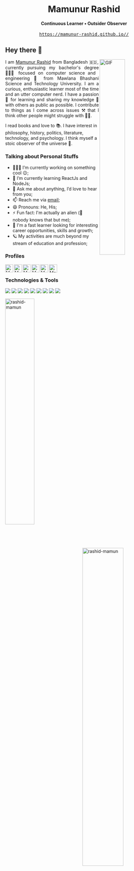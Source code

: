 <h1 align="center">Mamunur Rashid</h1>
<h4 align="center"> Continuous Learner • Outsider Observer </h4>
<p align="center"> <tt><a href="https://mamunur-rashid.github.io/">https://mamunur-rashid.github.io//</a></tt></a> </p>


## Hey there 👋
<div>
<div>
<img align="right" alt="GIF" src="img/programmer.gif?raw=true" width="40%" />
</div>
<p style="text-align:justify">
I am <a href="https://www.mamunurrashid.me/">Mamunur Rashid</a> from Bangladesh 🇧🇩, currently pursuing my bachelor's degree 👨🏽‍🎓 focused on computer science and engineering 🚀 from Mawlana Bhashani Science and Technology University. I am a curious, enthusiastic learner most of the time and an utter computer nerd. I have a passion 💝 for learning and sharing my knowledge 💪 with others as public as possible. I contribute to things as I come across issues ⚒️ that I think other people might struggle with 🏋️‍♂️.

I read books and love to 📚. I have interest in philosophy, history, politics, literature, technology, and psychology. I think myself a stoic observer of the universe 🔭.

</p>
</div>

### Talking about Personal Stuffs

- 👨🏽‍💻 I’m currently working on something cool :wink:;
- 🌱 I’m currently learning ReactJs and NodeJs;
- 💬 Ask me about anything, I’d love to hear from you;
- 📫 Reach me via [email](mailto:opendoor.mamuncse17@gmail.com);
- 😄 Pronouns: He, His;
- ⚡ Fun fact: I'm actually an alien (🤫 nobody knows that but me);
- 💪 I'm a fast learner looking for interesting career opportunities, skills and growth;
- 🪐 My activities are much beyond my stream of education and profession;


<!--
### Profiles
<div>
<p align="left">
<a href="https://github.com/rashid-mamun">
<img src="https://img.shields.io/github/followers/rashid-mamun?label=Follow&style=social" alt="GitHub">
</a>
<a href="https://www.linkedin.com/in/mamunur-rashid-1b9345197/">
<img src="https://img.shields.io/badge/-LinkedIn-blue?style=flat&logo=Linkedin&logoColor=white&link=https://www.linkedin.com/in/mamunur-rashid-1b9345197//)" alt="LinkedIn">
</a>
<a href="https://twitter.com/Arafat_HJ" alt="Twitter">
<img src="https://img.shields.io/twitter/follow/Arafat_HJ?style=social" />
</a>
<a href="https://stackoverflow.com/users/7829174/arafat-hasan">
<img alt="Stack Exchange reputation" src="https://img.shields.io/endpoint?url=https%3A%2F%2Fstack-overflow-reputation-tm7s1nvuekql.runkit.sh">
</a>
<a href="https://github.com/rashid-mamun" alt="Github">
<img src="https://komarev.com/ghpvc/?username=arafat-hasan&color=yellowgreen&style=flat"/>
</a>
</p>
<p align="left">
<a href="https://stackoverflow.com/users/7829174/arafat-hasan?tab=profile"><img src="https://stackexchange.com/users/flair/10631022.png?theme=clean" width="160" alt="profile for Arafat Hasan on Stack Exchange, a network of free, community-driven Q&amp;A sites" title="profile for Arafat Hasan on Stack Exchange, a network of free, community-driven Q&amp;A sites"></a>
</p>  
</div>
-->

### Profiles

<a href="mailto:opendoor.mamuncse17@gmail.com">
  <img align="left" alt="Mamunur Rashid's Email" width="25px" src="https://cdn.jsdelivr.net/npm/simple-icons@v3/icons/gmail.svg" />
</a>
<a href="https://www.linkedin.com/in/mamunur-rashid-1b9345197/">
  <img align="left" alt="Mamunur Rashid's Linkdein" width="25px" src="https://cdn.jsdelivr.net/npm/simple-icons@v3/icons/linkedin.svg" />
</a>

<a href="https://github.com/rashid-mamun">
  <img align="left" alt="Mamunur Rashid's Github" width="25px" src="https://cdn.jsdelivr.net/npm/simple-icons@v3/icons/github.svg" />
</a>

<a href="https://www.facebook.com/mamunur.error">
  <img align="left" alt="Mamunur Rashid's Twitter" width="25px" src="https://cdn.jsdelivr.net/npm/simple-icons@3.12.2/icons/facebook.svg" />
</a>
<a href="https://leetcode.com/Mamunur016/">
  <img align="left" alt="Mamunur Rashid's Leetcode" width="25px" src="https://cdn.jsdelivr.net/npm/simple-icons@3.12.2/icons/leetcode.svg" />
</a>

<a href="https://www.hackerrank.com/Mamunur016">
  <img align="left" alt="Mamunur Rashid's Hackerrank" width="26px" src="https://cdn.jsdelivr.net/npm/simple-icons@3.1.0/icons/hackerrank.svg" />
</a>

<br/>




### Technologies & Tools

<code><img src="https://img.shields.io/badge/c-00599C.svg?&style=for-the-badge&logo=c&logoColor=white"/></code>
<code><img src="https://img.shields.io/badge/c++-00599C.svg?&style=for-the-badge&logo=c%2B%2B&ogoColor=white"/></code>
<code><img src="https://img.shields.io/badge/java-ED8B00.svg?&style=for-the-badge&logo=java&logoColor=white"/></code>
<code><img src="https://img.shields.io/badge/git-F05033.svg?&style=for-the-badge&logo=git&logoColor=white"/></code>
<code><img src="https://img.shields.io/badge/github-121011.svg?&style=for-the-badge&logo=github&logoColor=white"/></code>
<code><img src="https://img.shields.io/badge/apache-D42029.svg?&style=for-the-badge&logo=apache&logoColor=white"/></code>
<code><img src="https://img.shields.io/badge/github%20actions-2671E5.svg?&style=for-the-badge&logo=github%20actions&logoColor=white"/></code>
<code><img src="https://img.shields.io/badge/Microsoft_Excel-217346?style=for-the-badge&logo=microsoft-excel&logoColor=white" /></code>
<code><img src="https://img.shields.io/badge/Microsoft_Word-2B579A?style=for-the-badge&logo=microsoft-word&logoColor=white" /></code>
<!--<code><img src="https://img.shields.io/badge/docker-0db7ed.svg?&style=for-the-badge&logo=docker&logoColor=white"/></code>-->

<img align="left" width="43%" src="https://github-readme-stats.vercel.app/api/top-langs?username=rashid-mamun&show_icons=true&hide=blade&locale=en&layout=compact" alt="rashid-mamun" />
<img align="right" width="51%" src="https://github-readme-stats.vercel.app/api?username=rashid-mamun&show_icons=true&findTotalCommits=true&count_private=true&locale=en" alt="rashid-mamun" />

